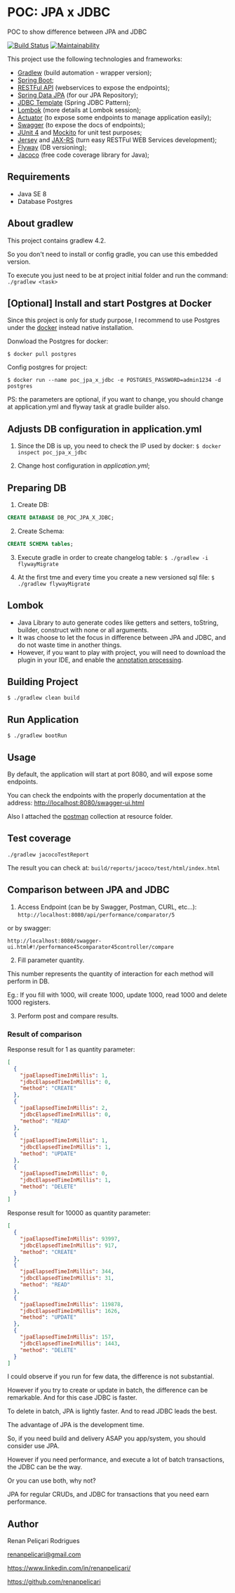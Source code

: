 # POC: JPA x JDBC
POC to show difference between JPA and JDBC

[![Build Status](https://travis-ci.org/renanpelicari/jpa_x_jdbc.svg?branch=master)](https://travis-ci.org/renanpelicari/jpa_x_jdbc)
[![Maintainability](https://api.codeclimate.com/v1/badges/8fa8f8f14f1c1e0c6d74/maintainability)](https://codeclimate.com/github/renanpelicari/jpa_x_jdbc/maintainability)

This project use the following technologies and frameworks:
* [Gradlew](https://docs.gradle.org/current/userguide/gradle_wrapper.html) (build automation - wrapper version);
* [Spring Boot](https://projects.spring.io/spring-boot/);
* [RESTFul API](https://restfulapi.net/) (webservices to expose the endpoints);
* [Spring Data JPA](https://projects.spring.io/spring-data-jpa/) (for our JPA Repository);
* [JDBC Template](https://docs.spring.io/spring/docs/current/javadoc-api/org/springframework/jdbc/core/JdbcTemplate.html) (Spring JDBC Pattern);
* [Lombok](https://projectlombok.org/) (more details at Lombok session);
* [Actuator](https://spring.io/guides/gs/actuator-service/) (to expose some endpoints to manage application easily);
* [Swagger](https://swagger.io/) (to expose the docs of endpoints);
* [JUnit 4](http://junit.org/junit4/) and [Mockito](http://site.mockito.org/) for unit test purposes;
* [Jersey](https://jersey.github.io/) and [JAX-RS](https://github.com/jax-rs) (turn easy RESTFul WEB Services development);
* [Flyway](https://flywaydb.org/) (DB versioning);
* [Jacoco](http://www.eclemma.org/jacoco/) (free code coverage library for Java);

## Requirements
* Java SE 8
* Database Postgres

## About gradlew
This project contains gradlew 4.2.

So you don't need to install or config gradle, you can use this embedded version.

To execute you just need to be at project initial folder and run the command: `./gradlew <task>`

## [Optional] Install and start Postgres at Docker
Since this project is only for study purpose, I recommend to use Postgres under the [docker](https://www.docker.com/) instead native installation.

Donwload the Postgres for docker:

`$ docker pull postgres`

Config postgres for project:

`$ docker run --name poc_jpa_x_jdbc -e POSTGRES_PASSWORD=admin1234 -d postgres`

PS: the parameters are optional, if you want to change, you should change at application.yml and flyway task at gradle builder also.

## Adjusts DB configuration in application.yml
1. Since the DB is up, you need to check the IP used by docker:
`$ docker inspect poc_jpa_x_jdbc`

2. Change host configuration in *application.yml*;

## Preparing DB
1. Create DB: 
```SQL
CREATE DATABASE DB_POC_JPA_X_JDBC;
```
2. Create Schema:
```SQL
CREATE SCHEMA tables;
```
3. Execute gradle in order to create changelog table:
`$ ./gradlew -i flywayMigrate`

4. At the first tme and every time you create a new versioned sql file:
`$ ./gradlew flywayMigrate`

## Lombok
* Java Library to auto generate codes like getters and setters, toString, builder, construct with none or all arguments.
* It was choose to let the focus in difference between JPA and JDBC, and do not waste time in another things.
* However, if you want to play with project, you will need to download the plugin in your IDE, and enable the [annotation processing](https://www.jetbrains.com/help/idea/annotation-processors.html).

## Building Project
`$ ./gradlew clean build`

## Run Application
`$ ./gradlew bootRun`

## Usage
By default, the application will start at port 8080, and will expose some endpoints.

You can check the endpoints with the properly documentation at the address:
[http://localhost:8080/swagger-ui.html](http://localhost:8080/swagger-ui.html)

Also I attached the [postman](https://www.getpostman.com/) collection at resource folder.

## Test coverage
`./gradlew jacocoTestReport`

The result you can check at: `build/reports/jacoco/test/html/index.html`

## Comparison between JPA and JDBC
1. Access Endpoint (can be by Swagger, Postman, CURL, etc...):
`http://localhost:8080/api/performance/comparator/5`

or by swagger:

`http://localhost:8080/swagger-ui.html#!/performance45comparator45controller/compare` 
  
2. Fill parameter quantity.

This number represents the quantity of interaction for each method will perform in DB.

Eg.: If you fill with 1000, will create 1000, update 1000, read 1000 and delete 1000 registers.

3. Perform post and compare results. 

### Result of comparison
Response result for 1 as quantity parameter:
```JSON
[
  {
    "jpaElapsedTimeInMillis": 1,
    "jdbcElapsedTimeInMillis": 0,
    "method": "CREATE"
  },
  {
    "jpaElapsedTimeInMillis": 2,
    "jdbcElapsedTimeInMillis": 0,
    "method": "READ"
  },
  {
    "jpaElapsedTimeInMillis": 1,
    "jdbcElapsedTimeInMillis": 1,
    "method": "UPDATE"
  },
  {
    "jpaElapsedTimeInMillis": 0,
    "jdbcElapsedTimeInMillis": 1,
    "method": "DELETE"
  }
]
```

Response result for 10000 as quantity parameter:
```JSON
[
  {
    "jpaElapsedTimeInMillis": 93997,
    "jdbcElapsedTimeInMillis": 917,
    "method": "CREATE"
  },
  {
    "jpaElapsedTimeInMillis": 344,
    "jdbcElapsedTimeInMillis": 31,
    "method": "READ"
  },
  {
    "jpaElapsedTimeInMillis": 119878,
    "jdbcElapsedTimeInMillis": 1626,
    "method": "UPDATE"
  },
  {
    "jpaElapsedTimeInMillis": 157,
    "jdbcElapsedTimeInMillis": 1443,
    "method": "DELETE"
  }
]
```

I could observe if you run for few data, the difference is not substantial.

However if you try to create or update in batch, the difference can be remarkable. And for this case JDBC is faster.

To delete in batch, JPA is lightly faster. And to read JDBC leads the best.

The advantage of JPA is the development time.

So, if you need build and delivery ASAP you app/system, you should consider use JPA.

However if you need performance, and execute a lot of batch transactions, the JDBC can be the way.

Or you can use both, why not?

JPA for regular CRUDs, and JDBC for transactions that you need earn performance.

## Author
Renan Peliçari Rodrigues

renanpelicari@gmail.com

https://www.linkedin.com/in/renanpelicari/

https://github.com/renanpelicari
